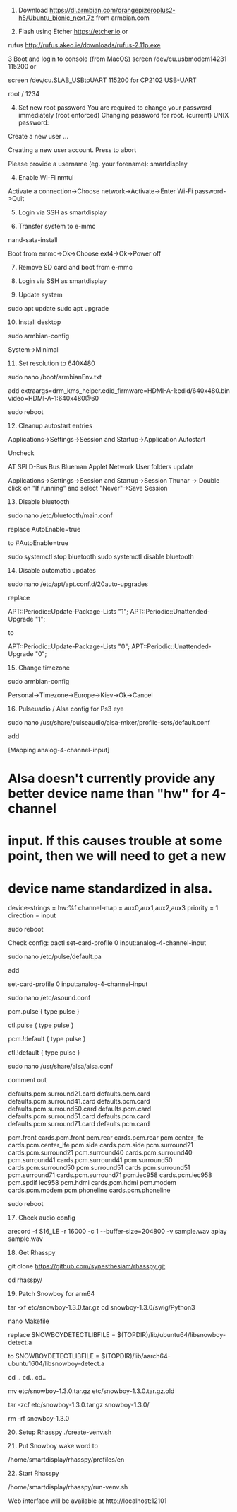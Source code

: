 1. Download https://dl.armbian.com/orangepizeroplus2-h5/Ubuntu_bionic_next.7z
 from armbian.com

2. Flash using Etcher https://etcher.io or

rufus http://rufus.akeo.ie/downloads/rufus-2.11p.exe

3 Boot and login to console (from MacOS)
screen /dev/cu.usbmodem14231 115200 or

screen /dev/cu.SLAB_USBtoUART 115200 for CP2102 USB-UART

root / 1234

4. Set new root password
You are required to change your password immediately (root enforced) Changing password for root. (current) UNIX password:

Create a new user
...

Creating a new user account. Press to abort

Please provide a username (eg. your forename): smartdisplay

4. Enable Wi-Fi
nmtui

Activate a connection->Choose network->Activate->Enter Wi-Fi password->Quit

5. Login via SSH as smartdisplay

6. Transfer system to e-mmc

nand-sata-install

Boot from emmc->Ok->Choose ext4->Ok->Power off

7. Remove SD card and boot from e-mmc

8. Login via SSH as smartdisplay

9. Update system

sudo apt update
sudo apt upgrade

10. Install desktop

sudo armbian-config

System->Minimal

11. Set resolution to 640X480

sudo nano /boot/armbianEnv.txt

add
extraargs=drm_kms_helper.edid_firmware=HDMI-A-1:edid/640x480.bin video=HDMI-A-1:640x480@60

sudo reboot 

12. Cleanup autostart entries

Applications->Settings->Session and Startup->Application Autostart

Uncheck

AT SPI D-Bus Bus
Blueman Applet
Network
User folders update

Applications->Settings->Session and Startup->Session
Thunar -> Double click  on "If running" and select "Never"->Save Session

13. Disable bluetooth

sudo nano /etc/bluetooth/main.conf

replace
AutoEnable=true

to
#AutoEnable=true

sudo systemctl stop bluetooth
sudo systemctl disable bluetooth

14. Disable automatic updates

sudo nano /etc/apt/apt.conf.d/20auto-upgrades

replace

APT::Periodic::Update-Package-Lists "1";
APT::Periodic::Unattended-Upgrade "1";

to 

APT::Periodic::Update-Package-Lists "0";
APT::Periodic::Unattended-Upgrade "0";

15. Change timezone

sudo armbian-config

Personal->Timezone->Europe->Kiev->Ok->Cancel

16. Pulseuadio / Alsa config for Ps3 eye

sudo nano /usr/share/pulseaudio/alsa-mixer/profile-sets/default.conf

add

[Mapping analog-4-channel-input]
# Alsa doesn't currently provide any better device name than "hw" for 4-channel
# input. If this causes trouble at some point, then we will need to get a new
# device name standardized in alsa.
device-strings = hw:%f
channel-map = aux0,aux1,aux2,aux3
priority = 1
direction = input

sudo reboot

Check config:
pactl set-card-profile 0 input:analog-4-channel-input



sudo nano /etc/pulse/default.pa

add

set-card-profile 0 input:analog-4-channel-input

sudo nano /etc/asound.conf

pcm.pulse {
    type pulse
}

ctl.pulse {
    type pulse
}

pcm.!default {
    type pulse
}

ctl.!default {
    type pulse
}

sudo nano /usr/share/alsa/alsa.conf

comment out 

defaults.pcm.surround21.card defaults.pcm.card
defaults.pcm.surround41.card defaults.pcm.card
defaults.pcm.surround50.card defaults.pcm.card
defaults.pcm.surround51.card defaults.pcm.card
defaults.pcm.surround71.card defaults.pcm.card

pcm.front cards.pcm.front
pcm.rear cards.pcm.rear
pcm.center_lfe cards.pcm.center_lfe
pcm.side cards.pcm.side
pcm.surround21 cards.pcm.surround21
pcm.surround40 cards.pcm.surround40
pcm.surround41 cards.pcm.surround41
pcm.surround50 cards.pcm.surround50
pcm.surround51 cards.pcm.surround51
pcm.surround71 cards.pcm.surround71
pcm.iec958 cards.pcm.iec958
pcm.spdif iec958
pcm.hdmi cards.pcm.hdmi
pcm.modem cards.pcm.modem
pcm.phoneline cards.pcm.phoneline


sudo reboot

17. Check audio config
 
arecord -f S16_LE -r 16000 -c 1 --buffer-size=204800 -v sample.wav 
aplay sample.wav 

18. Get Rhasspy

git clone https://github.com/synesthesiam/rhasspy.git

cd rhasspy/

19. Patch Snowboy for arm64

tar -xf etc/snowboy-1.3.0.tar.gz
cd snowboy-1.3.0/swig/Python3

nano Makefile

replace 
SNOWBOYDETECTLIBFILE = $(TOPDIR)/lib/ubuntu64/libsnowboy-detect.a

to
SNOWBOYDETECTLIBFILE = $(TOPDIR)/lib/aarch64-ubuntu1604/libsnowboy-detect.a

cd ..
cd..
cd..

mv etc/snowboy-1.3.0.tar.gz etc/snowboy-1.3.0.tar.gz.old

tar -zcf etc/snowboy-1.3.0.tar.gz snowboy-1.3.0/

rm -rf snowboy-1.3.0

20. Setup Rhasspy
./create-venv.sh


21. Put Snowboy wake word to

/home/smartdisplay/rhasspy/profiles/en

22. Start Rhasspy
 
/home/smartdisplay/rhasspy/run-venv.sh
 
Web interface will be available at http://localhost:12101
